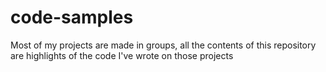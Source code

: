 # code-samples
Most of my projects are made in groups, all the contents of this repository are highlights of the code I've wrote on those projects
